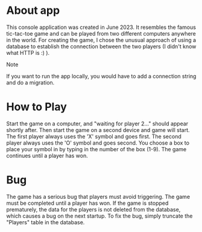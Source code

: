 # About app
This console application was created in June 2023. It resembles the famous tic-tac-toe game and can be played from two different computers anywhere in the world. For creating the game, I chose the unusual approach of using a database to establish the connection between the two players (I didn't know what HTTP is :) ).

> [!NOTE]
> If you want to run the app locally, you would have to add a connection string and do a migration.

# How to Play
Start the game on a computer, and "waiting for player 2..." should appear shortly after. Then start the game on a second device and game will start. The first player always uses the 'X' symbol and goes first. The second player always uses the 'O' symbol and goes second. You choose a box to place your symbol in by typing in the number of the box (1-9). The game continues until a player has won.

# Bug
The game has a serious bug that players must avoid triggering. The game must be completed until a player has won. If the game is stopped prematurely, the data for the players is not deleted from the database, which causes a bug on the next startup. To fix the bug, simply truncate the "Players" table in the database.
